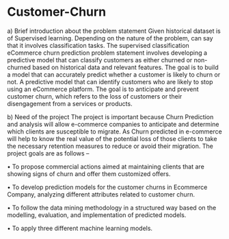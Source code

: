 # Customer-Churn
a) Brief introduction about the problem statement
Given historical dataset is of Supervised learning. Depending on the nature of the problem, can say that it involves classification tasks. The supervised classification eCommerce churn prediction problem statement involves developing a predictive model that can classify customers as either churned or non-churned based on historical data and relevant features. The goal is to build a model that can accurately predict whether a customer is likely to churn or not.
A predictive model that can identify customers who are likely to stop using an eCommerce platform. The goal is to anticipate and prevent customer churn, which refers to the loss of customers or their disengagement from a services or products.


b) Need of the project
The project is important because Churn Prediction and analysis will allow e-commerce companies to anticipate and determine which clients are susceptible to migrate. As Churn predicted in e-commerce will help to know the real value of the potential loss of those clients to take the necessary retention measures to reduce or avoid their migration. The project goals are as follows –

• To propose commercial actions aimed at maintaining clients that are showing signs of churn and offer them customized offers.

• To develop prediction models for the customer churns in Ecommerce Company, analyzing different attributes related to customer churn.

• To follow the data mining methodology in a structured way based on the modelling, evaluation, and implementation of predicted models.

• To apply three different machine learning models.
